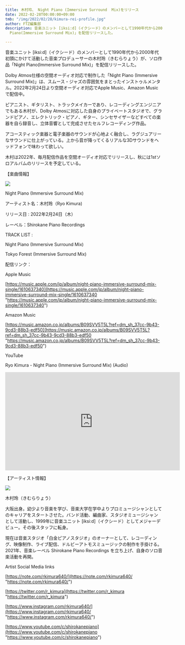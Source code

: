 ```yaml
---
title: 木村玲、 Night Piano (Immersive Surround  Mix)をリリース
date: 2022-02-28T00:00:00+09:00
tmb: "/img/2022/02/28/kimura-rei-profile.jpg"
author: FTZ編集部
description: 音楽ユニット [iksi:d]（イクシード）のメンバーとして1990年代から2000年代初頭にかけて活動した音楽プロデューサーの木村玲（きむらりょう）が、ソロ作品「Night
  Piano(Immersive Surround Mix)」を配信リリースした。

---
```

音楽ユニット \[iksi:d\]（イクシード）のメンバーとして1990年代から2000年代初頭にかけて活動した音楽プロデューサーの木村玲（きむらりょう）が、ソロ作品「Night Piano(Immersive Surround Mix)」を配信リリースした。

Dolby Atmos仕様の空間オーディオ対応で制作した「Night Piano (Immersive Surround Mix)」は、スムース・ジャズの雰囲気をまとったインストゥルメンタル。2022年2月24日より空間オーディオ対応でApple Music、Amazon Musicで配信中。

ピアニスト、ギタリスト、トラックメイカーであり、レコーディングエンジニアでもある木村が、Dolby Atmosに対応した自身のプライベートスタジオで、グランドピアノ、エレクトリック・ピアノ、ギター、シンセサイザーなどすべての楽器を自ら録音し、立体音響として完成させたセルフレコーディング作品。

アコースティック楽器と電子楽器のサウンドが心地よく融合し、ラグジュアリーなサウンドに仕上がっている。上から音が降ってくるリアルな3Dサウンドをヘッドフォンで味わって欲しい。

木村は2022年、毎月配信作品を空間オーディオ対応でリリースし、秋には1stソロアルバムのリリースを予定している。

【楽曲情報】

![](/img/2022/02/28/night-piano-immersive-surround-mix-_artwork.jpg)

Night Piano (Immersive Surround Mix)

アーティスト名：木村玲（Ryo Kimura)

リリース日 : 2022年2月24日（木）

レーベル：Shirokane Piano Recordings

TRACK LIST :

Night Piano (Immersive Surround Mix)

Tokyo Forest (Immersive Surround Mix)

配信リンク：

Apple Music

[https://music.apple.com/jp/album/night-piano-immersive-surround-mix-single/1610637340](https://music.apple.com/jp/album/night-piano-immersive-surround-mix-single/1610637340 "https://music.apple.com/jp/album/night-piano-immersive-surround-mix-single/1610637340")

Amazon Music

[https://music.amazon.co.jp/albums/B09SVV5T5L?ref=dm_sh_37cc-9b43-9cd3-88b3-edf50](https://music.amazon.co.jp/albums/B09SVV5T5L?ref=dm_sh_37cc-9b43-9cd3-88b3-edf50 "https://music.amazon.co.jp/albums/B09SVV5T5L?ref=dm_sh_37cc-9b43-9cd3-88b3-edf50")

YouTube

Ryo Kimura - Night Piano (Immersive Surround Mix) (Audio)
<iframe width="560" height="315" src="https://www.youtube.com/embed/QO4jyFlfcdE" title="YouTube video player" frameborder="0" allow="accelerometer; autoplay; clipboard-write; encrypted-media; gyroscope; picture-in-picture" allowfullscreen></iframe>

【アーティスト情報】

![](/img/2022/02/28/kimura-rei-profile.jpg)

木村玲（きむらりょう）

大阪出身。幼少より音楽を学び、音楽大学在学中よりプロミュージシャンとしてのキャリアをスタートさせた。バンド活動、編曲家、スタジオミュージシャンとして活動し、1999年に音楽ユニット  \[iksi:d\]（イクシード）としてメジャーデビュー。その後スタッフに転身。

現在は音楽スタジオ「白金ピアノスタジオ」のオーナーとして、レコーディング、映像制作、ライブ配信、ドルビーアトモスミュージックの制作を手掛ける。2021年、音楽レーベル Shirokane Piano Recordings を立ち上げ、自身のソロ音楽活動を再開。

Artist Social Media links

[https://note.com/rkimura640/](https://note.com/rkimura640/ "https://note.com/rkimura640/")

[https://twitter.com/r_kimura](https://twitter.com/r_kimura "https://twitter.com/r_kimura")

[https://www.instagram.com/rkimura640/](https://www.instagram.com/rkimura640/ "https://www.instagram.com/rkimura640/")

[https://www.youtube.com/c/shirokanepiano](https://www.youtube.com/c/shirokanepiano "https://www.youtube.com/c/shirokanepiano")